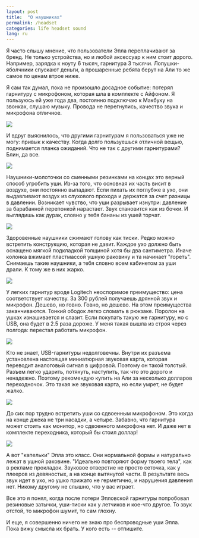 ```yaml
---
layout: post
title:  "О наушниках"
permalink: /headset
categories: life headset sound
lang: ru
---
```


Я часто слышу мнение, что пользователи Эпла переплачивают за бренд. Не только
устройства, но и любой аксессуар к ним стоит дорого. Например, зарядка к ноуту 6
тысяч, гарнитура 3 тысячи. Лопушки-яболчники спускают деньги, а прошаренные
ребята берут на Али то же самое по ценам втрое ниже.

Я сам так думал, пока не произошло досадное событие: потерял гарнитуру с
микрофоном, которая шла в комплекте с Айфоном. Я пользуюсь ей уже года два,
постоянно подключаю к Макбуку на звонках, слушаю музыку. Провода не перегнулись,
качество звука и микрофона отличное.

![](https://user-images.githubusercontent.com/1059232/36018604-64a6ab38-0d8d-11e8-90da-36d36b7555d5.jpeg)

И вдруг выяснилось, что другими гарнитурам я пользоваться уже не могу: привык к
качеству. Когда долго пользуешься отличной вещью, поднимается планка
ожиданий. Что не так с другими гарнитурами? Блин, да все.

![](https://user-images.githubusercontent.com/1059232/36018603-648ac9f4-0d8d-11e8-9f00-4733cb60dfad.jpg)

Наушники-молоточки со сменными резинками на концах это верный способ угробить
уши. Из-за того, что основная их часть висит в воздухе, они постоянно
выпадают. Если пихать их поглубже в ухо, они выдавливают воздух из слухового
прохода и держатся за счет разницы в давлении. Возникает чувство, что уши
разрывает изнутри: давление за барабанной перепонкой нарастает. Звук становится
как из бочки. И выглядишь как дурак, словно у тебя бананы из ушей торчат.

![](https://user-images.githubusercontent.com/1059232/36018601-6453682e-0d8d-11e8-87ff-b0e1209d94a1.jpg)

Здоровенные наушники сжимают голову как тиски. Редко можно встретить
конструкцию, которая не давит. Каждое ухо должно быть оснащено мягкой подкладкой
толщиной хотя бы два сантиметра. Иначе колонка вжимает пластмассой ушную
раковину и та начинает "гореть". Снимаешь такие наушники, а тебя словно всем
кабинетом за уши драли. К тому же в них жарко.

![](https://user-images.githubusercontent.com/1059232/36018600-64383694-0d8d-11e8-851d-e717157a8846.png)

У легких гарнитур вроде Logitech неоспоримое преимущество: цена соответствует
качеству. За 300 рублей получаешь дрянной звук и микрофон. Дешево, но
говно. Говно, но дешево. На этом преимущества заканчиваются. Тонкий ободок легко
сломать в рюкзаке. Поролон на ушках изнашивается и слазит. Если покупать такую
же гарнитуру, но с USB, она будет в 2.5 раза дороже. У меня такая вышла из строя
через полгода: перестал работать микрофон.

![](https://user-images.githubusercontent.com/1059232/36018602-646ea5c6-0d8d-11e8-9719-d7a72f906a98.jpg)

Кто не знает, USB-гарнитуры недолговечны. Внутри их разъема установлена
настоящая миниатюрная звуковая карта, которая переводит аналоговый сигнал в
цифровой. Поэтому он такой толстый. Разъем легко ударить, потянуть, наступить,
так что это дорого и ненадежно. Поэтому рекомендую купить на Али за несколько
долларов переходночок. Это такая же звуковая карта, но если умрет, не будет
жалко.

![](https://user-images.githubusercontent.com/1059232/36018598-64023cce-0d8d-11e8-8cea-0980946aa98e.jpg)

До сих пор трудно встретить уши со сдвоенным микрофоном. Это когда на конце
джека не три насадки, а четыре. Забавно, что гарнитура может стоить как монитор,
но сдвоенного микрофона нет. И даже нет в комплекте переходника, который бы
стоил доллар!

![](https://user-images.githubusercontent.com/1059232/36018599-641c7ec2-0d8d-11e8-8e27-1ee0ff431d75.jpg)

А вот "капельки" Эпла это класс. Они нормальной формы и натурально лежат в ушной
раковине. "Идеально повторяют форму твоего тела", как в рекламе
прокладок. Звуковое отверстие не просто сеточка, как у плееров из девяностых, а
на конце вытянутой части. В результате весь звук идет в ухо, но ушко прижато не
герметично, и нарушения давления нет. Никому другому не слышно, что у вас
играет.

Все это я понял, когда после потери Эпловской гарнитуры попробовал резиновые
затычки, уши-тиски как у летчиков и кое-что другое. То звук отстой, то микрофон
шумит, то сам глохну.

И еще, я совершенно ничего не знаю про беспроводные уши Эпла. Пока вижу смысла
их брать. У кого есть -- отпишите.
